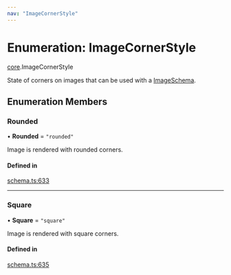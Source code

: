 ```yaml
---
nav: "ImageCornerStyle"
---
```

# Enumeration: ImageCornerStyle

[core](../modules/core.md).ImageCornerStyle

State of corners on images that can be used with a [ImageSchema](../interfaces/core.ImageSchema.md).

## Enumeration Members

### Rounded

• **Rounded** = ``"rounded"``

Image is rendered with rounded corners.

#### Defined in

[schema.ts:633](https://github.com/coda/packs-sdk/blob/main/schema.ts#L633)

___

### Square

• **Square** = ``"square"``

Image is rendered with square corners.

#### Defined in

[schema.ts:635](https://github.com/coda/packs-sdk/blob/main/schema.ts#L635)
